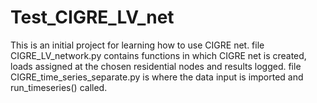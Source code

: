# Test_CIGRE_LV_net
This is an initial project for learning how to use CIGRE net. 
file CIGRE_LV_network.py contains functions in which CIGRE net is created, loads assigned at the chosen residential nodes and results logged.
file CIGRE_time_series_separate.py is where the data input is imported and run_timeseries() called.
